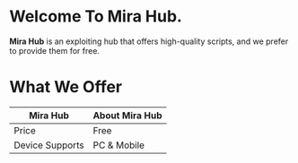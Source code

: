 # Welcome To Mira Hub.
**Mira Hub** is an exploiting hub that offers high-quality scripts, and we prefer to provide them for free.
# What We Offer
| Mira Hub | About Mira Hub |
|---------------------|-----------------------------------------------------------------------------|
| Price | Free |
| Device Supports | PC & Mobile |
